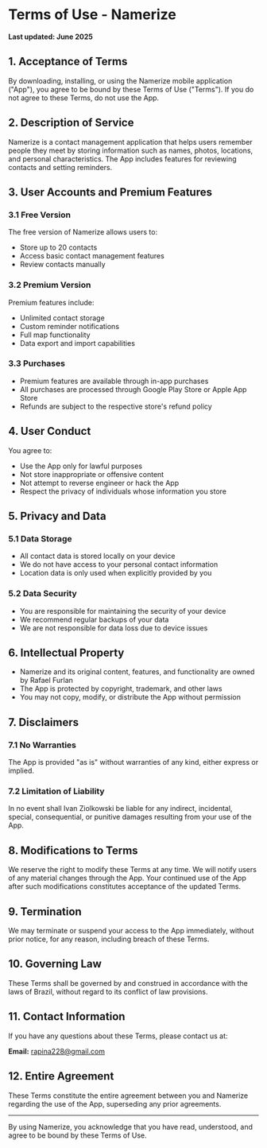 # Terms of Use - Namerize

**Last updated: June 2025**

## 1. Acceptance of Terms

By downloading, installing, or using the Namerize mobile application ("App"), you agree to be bound by these Terms of Use ("Terms"). If you do not agree to these Terms, do not use the App.

## 2. Description of Service

Namerize is a contact management application that helps users remember people they meet by storing information such as names, photos, locations, and personal characteristics. The App includes features for reviewing contacts and setting reminders.

## 3. User Accounts and Premium Features

### 3.1 Free Version
The free version of Namerize allows users to:
- Store up to 20 contacts
- Access basic contact management features
- Review contacts manually

### 3.2 Premium Version
Premium features include:
- Unlimited contact storage
- Custom reminder notifications
- Full map functionality
- Data export and import capabilities

### 3.3 Purchases
- Premium features are available through in-app purchases
- All purchases are processed through Google Play Store or Apple App Store
- Refunds are subject to the respective store's refund policy

## 4. User Conduct

You agree to:
- Use the App only for lawful purposes
- Not store inappropriate or offensive content
- Not attempt to reverse engineer or hack the App
- Respect the privacy of individuals whose information you store

## 5. Privacy and Data

### 5.1 Data Storage
- All contact data is stored locally on your device
- We do not have access to your personal contact information
- Location data is only used when explicitly provided by you

### 5.2 Data Security
- You are responsible for maintaining the security of your device
- We recommend regular backups of your data
- We are not responsible for data loss due to device issues

## 6. Intellectual Property

- Namerize and its original content, features, and functionality are owned by Rafael Furlan
- The App is protected by copyright, trademark, and other laws
- You may not copy, modify, or distribute the App without permission

## 7. Disclaimers

### 7.1 No Warranties
The App is provided "as is" without warranties of any kind, either express or implied.

### 7.2 Limitation of Liability
In no event shall Ivan Ziolkowski be liable for any indirect, incidental, special, consequential, or punitive damages resulting from your use of the App.

## 8. Modifications to Terms

We reserve the right to modify these Terms at any time. We will notify users of any material changes through the App. Your continued use of the App after such modifications constitutes acceptance of the updated Terms.

## 9. Termination

We may terminate or suspend your access to the App immediately, without prior notice, for any reason, including breach of these Terms.

## 10. Governing Law

These Terms shall be governed by and construed in accordance with the laws of Brazil, without regard to its conflict of law provisions.

## 11. Contact Information

If you have any questions about these Terms, please contact us at:

**Email:** rapina228@gmail.com

## 12. Entire Agreement

These Terms constitute the entire agreement between you and Namerize regarding the use of the App, superseding any prior agreements.

---

By using Namerize, you acknowledge that you have read, understood, and agree to be bound by these Terms of Use.
